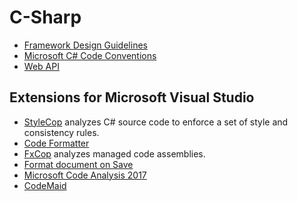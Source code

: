 # C-Sharp

* [Framework Design Guidelines](https://docs.microsoft.com/en-us/dotnet/standard/design-guidelines/)
* [Microsoft C# Code Conventions](https://docs.microsoft.com/en-us/dotnet/csharp/programming-guide/inside-a-program/coding-conventions)
* [Web API](https://docs.microsoft.com/en-us/aspnet/web-api/)

## Extensions for Microsoft Visual Studio

* [StyleCop](https://github.com/StyleCop/StyleCop) analyzes C# source code to
  enforce a set of style and consistency rules.
* [Code Formatter](https://marketplace.visualstudio.com/items?itemName=vs-publisher-599079.CodeFormatter)
* [FxCop](<https://msdn.microsoft.com/en-us/library/bb429476(VS.80).aspx>)
  analyzes managed code assemblies.
* [Format document on Save](https://marketplace.visualstudio.com/items?itemName=mynkow.FormatdocumentonSave)
* [Microsoft Code Analysis 2017](https://marketplace.visualstudio.com/items?itemName=VisualStudioPlatformTeam.MicrosoftCodeAnalysis2017)
* [CodeMaid](https://marketplace.visualstudio.com/items?itemName=SteveCadwallader.CodeMaid)
